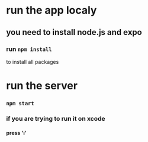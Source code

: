 # run the app localy 
## you need to install node.js and expo
### run ``` npm install ```
to install all packages  

# run the server 
###    ``` npm start ```
### if you are trying to run it on xcode 

#### press 'i'


